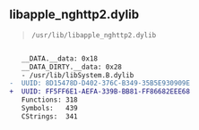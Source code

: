 ## libapple_nghttp2.dylib

> `/usr/lib/libapple_nghttp2.dylib`

```diff

   __DATA.__data: 0x18
   __DATA_DIRTY.__data: 0x28
   - /usr/lib/libSystem.B.dylib
-  UUID: 8D15478D-D402-376C-B349-35B5E930909E
+  UUID: FF5FF6E1-AEFA-339B-BB81-FF86682EEE68
   Functions: 318
   Symbols:   439
   CStrings:  341

```
